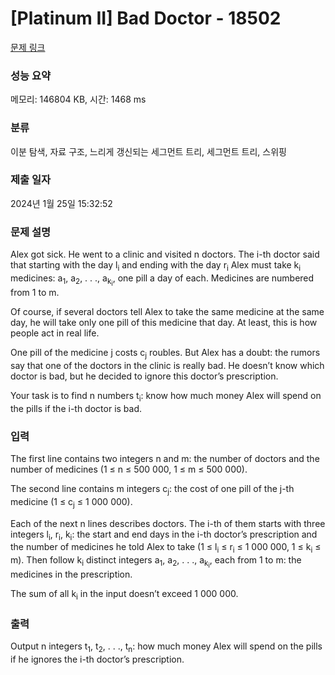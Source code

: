 # [Platinum II] Bad Doctor - 18502 

[문제 링크](https://www.acmicpc.net/problem/18502) 

### 성능 요약

메모리: 146804 KB, 시간: 1468 ms

### 분류

이분 탐색, 자료 구조, 느리게 갱신되는 세그먼트 트리, 세그먼트 트리, 스위핑

### 제출 일자

2024년 1월 25일 15:32:52

### 문제 설명

<p>Alex got sick. He went to a clinic and visited n doctors. The i-th doctor said that starting with the day l<sub>i</sub> and ending with the day r<sub>i</sub> Alex must take k<sub>i</sub> medicines: a<sub>1</sub>, a<sub>2</sub>, . . ., a<sub>k<sub>i</sub></sub>, one pill a day of each. Medicines are numbered from 1 to m.</p>

<p>Of course, if several doctors tell Alex to take the same medicine at the same day, he will take only one pill of this medicine that day. At least, this is how people act in real life.</p>

<p>One pill of the medicine j costs c<sub>j</sub> roubles. But Alex has a doubt: the rumors say that one of the doctors in the clinic is really bad. He doesn’t know which doctor is bad, but he decided to ignore this doctor’s prescription.</p>

<p>Your task is to find n numbers t<sub>i</sub>: know how much money Alex will spend on the pills if the i-th doctor is bad.</p>

### 입력 

 <p>The first line contains two integers n and m: the number of doctors and the number of medicines (1 ≤ n ≤ 500 000, 1 ≤ m ≤ 500 000).</p>

<p>The second line contains m integers c<sub>j</sub>: the cost of one pill of the j-th medicine (1 ≤ c<sub>j</sub> ≤ 1 000 000).</p>

<p>Each of the next n lines describes doctors. The i-th of them starts with three integers l<sub>i</sub>, r<sub>i</sub>, k<sub>i</sub>: the start and end days in the i-th doctor’s prescription and the number of medicines he told Alex to take (1 ≤ l<sub>i</sub> ≤ r<sub>i</sub> ≤ 1 000 000, 1 ≤ k<sub>i</sub> ≤ m). Then follow k<sub>i</sub> distinct integers a<sub>1</sub>, a<sub>2</sub>, . . ., a<sub>k<sub>i</sub></sub>, each from 1 to m: the medicines in the prescription.</p>

<p>The sum of all k<sub>i</sub> in the input doesn’t exceed 1 000 000.</p>

### 출력 

 <p>Output n integers t<sub>1</sub>, t<sub>2</sub>, . . ., t<sub>n</sub>: how much money Alex will spend on the pills if he ignores the i-th doctor’s prescription.</p>

